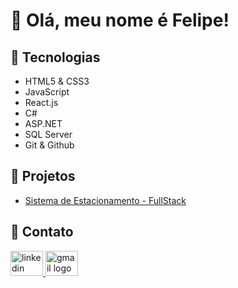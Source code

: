<h1>👋 Olá, meu nome é <strong>Felipe</strong>!</h1>

<h2>🚀 Tecnologias</h2>
<ul>
  <li>HTML5 & CSS3</li>
  <li>JavaScript</li>
  <li>React.js</li>
  <li>C#</li>
  <li>ASP.NET</li>
  <li>SQL Server</li>
  <li>Git & Github</li>
</ul>

<h2>📌 Projetos</h2>
<div>
  <ul>
    <li><a href="https://github.com/FelipeCostaq/car-parking-app" target="_blank">Sistema de Estacionamento - FullStack</a></li>
  </ul>
</div>

<h2>📩 Contato</h2>
<div>
  <a href="https://www.linkedin.com/in/felipecostasiq" target="_blank">
    <img src="https://raw.githubusercontent.com/maurodesouza/profile-readme-generator/master/src/assets/icons/social/linkedin/default.svg" width="52" height="40" alt="linkedin logo" />
  </a>
  <a href="mailto:felipecostasiqu@gmail.com" target="_blank">
    <img src="https://raw.githubusercontent.com/maurodesouza/profile-readme-generator/master/src/assets/icons/social/gmail/default.svg" width="52" height="40" alt="gmail logo" />
  </a>
</div>






